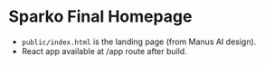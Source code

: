 # Sparko Final Homepage

- `public/index.html` is the landing page (from Manus AI design).
- React app available at /app route after build.
